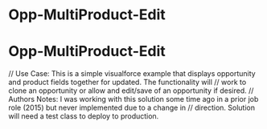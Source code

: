 ﻿# Opp-MultiProduct-Edit
# Opp-MultiProduct-Edit
// Use Case: This is a simple visualforce example that displays opportunity and product fields together for updated. The functionality will // work to clone an opportunity or allow and edit/save of an opportunity if desired. 
// Authors Notes: I was working with this solution some time ago in a prior job role (2015) but never implemented due to a change in 
// direction. Solution will need a test class to deploy to production. 
